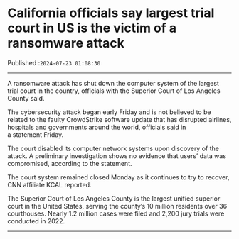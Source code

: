 # California officials say largest trial court in US is the victim of a ransomware attack

Published :`2024-07-23 01:08:30`

---

A ransomware attack has shut down the computer system of the largest trial court in the country, officials with the Superior Court of Los Angeles County said.

The cybersecurity attack began early Friday and is not believed to be related to the faulty CrowdStrike software update that has disrupted airlines, hospitals and governments around the world, officials said in a statement Friday.

The court disabled its computer network systems upon discovery of the attack. A preliminary investigation shows no evidence that users’ data was compromised, according to the statement.

The court system remained closed Monday as it continues to try to recover, CNN affiliate KCAL reported.

The Superior Court of Los Angeles County is the largest unified superior court in the United States, serving the county’s 10 million residents over 36 courthouses. Nearly 1.2 million cases were filed and 2,200 jury trials were conducted in 2022.

---

